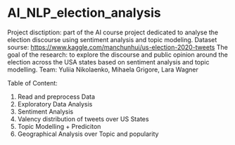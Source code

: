 # AI_NLP_election_analysis
Project disctiption: part of the AI course project dedicated to analyse the election discourse using sentiment analysis and topic modeling.
Dataset sourse: https://www.kaggle.com/manchunhui/us-election-2020-tweets
The goal of the research: to explore the discourse and public opinion around the election across the USA states based on sentiment analysis and topic modelling.
Team: Yuliia Nikolaenko, Mihaela Grigore, Lara Wagner

Table of Content:

1. Read and preprocess Data
2. Exploratory Data Analysis
3. Sentiment Analysis
4. Valency distribution of tweets over US States
5. Topic Modelling + Prediciton
6. Geographical Analysis over Topic and popularity
